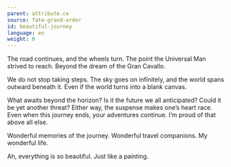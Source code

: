 ```yaml
---
parent: attribute.ce
source: fate-grand-order
id: beautiful-journey
language: en
weight: 0
---
```


The road continues, and the wheels turn.
The point the Universal Man strived to reach.
Beyond the dream of the Gran Cavallo.

We do not stop taking steps.
The sky goes on infinitely, and the world spans outward beneath it.
Even if the world turns into a blank canvas.

What awaits beyond the horizon?
Is it the future we all anticipated?
Could it be yet another threat?
Either way, the suspense makes one’s heart race.
Even when this journey ends, your adventures continue.
I’m proud of that above all else.

Wonderful memories of the journey.
Wonderful travel companions.
My wonderful life.

Ah, everything is so beautiful.
Just like a painting.
